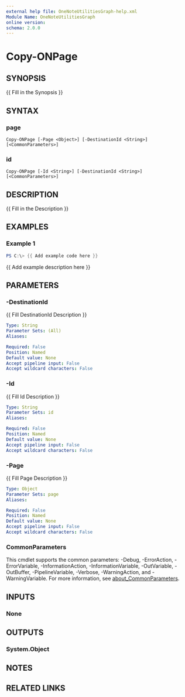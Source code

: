 ```yaml
---
external help file: OneNoteUtilitiesGraph-help.xml
Module Name: OneNoteUtilitiesGraph
online version:
schema: 2.0.0
---
```


# Copy-ONPage

## SYNOPSIS
{{ Fill in the Synopsis }}

## SYNTAX

### page
```
Copy-ONPage [-Page <Object>] [-DestinationId <String>] [<CommonParameters>]
```

### id
```
Copy-ONPage [-Id <String>] [-DestinationId <String>] [<CommonParameters>]
```

## DESCRIPTION
{{ Fill in the Description }}

## EXAMPLES

### Example 1
```powershell
PS C:\> {{ Add example code here }}
```

{{ Add example description here }}

## PARAMETERS

### -DestinationId
{{ Fill DestinationId Description }}

```yaml
Type: String
Parameter Sets: (All)
Aliases:

Required: False
Position: Named
Default value: None
Accept pipeline input: False
Accept wildcard characters: False
```

### -Id
{{ Fill Id Description }}

```yaml
Type: String
Parameter Sets: id
Aliases:

Required: False
Position: Named
Default value: None
Accept pipeline input: False
Accept wildcard characters: False
```

### -Page
{{ Fill Page Description }}

```yaml
Type: Object
Parameter Sets: page
Aliases:

Required: False
Position: Named
Default value: None
Accept pipeline input: False
Accept wildcard characters: False
```

### CommonParameters
This cmdlet supports the common parameters: -Debug, -ErrorAction, -ErrorVariable, -InformationAction, -InformationVariable, -OutVariable, -OutBuffer, -PipelineVariable, -Verbose, -WarningAction, and -WarningVariable. For more information, see [about_CommonParameters](http://go.microsoft.com/fwlink/?LinkID=113216).

## INPUTS

### None

## OUTPUTS

### System.Object
## NOTES

## RELATED LINKS
